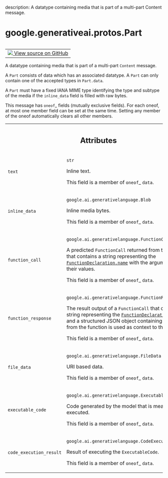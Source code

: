 description: A datatype containing media that is part of a multi-part Content message.

<div itemscope itemtype="http://developers.google.com/ReferenceObject">
<meta itemprop="name" content="google.generativeai.protos.Part" />
<meta itemprop="path" content="Stable" />
</div>

# google.generativeai.protos.Part

<!-- Insert buttons and diff -->

<table class="tfo-notebook-buttons tfo-api nocontent" align="left">
<td>
  <a target="_blank" href="https://github.com/googleapis/google-cloud-python/tree/main/packages/google-ai-generativelanguage/google/ai/generativelanguage_v1beta/types/content.py#L108-L205">
    <img src="https://www.tensorflow.org/images/GitHub-Mark-32px.png" />
    View source on GitHub
  </a>
</td>
</table>



A datatype containing media that is part of a multi-part ``Content`` message.

<!-- Placeholder for "Used in" -->

A ``Part`` consists of data which has an associated datatype. A
``Part`` can only contain one of the accepted types in
``Part.data``.

A ``Part`` must have a fixed IANA MIME type identifying the type and
subtype of the media if the ``inline_data`` field is filled with raw
bytes.

This message has `oneof`_ fields (mutually exclusive fields).
For each oneof, at most one member field can be set at the same time.
Setting any member of the oneof automatically clears all other
members.




<!-- Tabular view -->
 <table class="responsive fixed orange">
<colgroup><col width="214px"><col></colgroup>
<tr><th colspan="2"><h2 class="add-link">Attributes</h2></th></tr>

<tr>
<td>

`text`<a id="text"></a>

</td>
<td>

`str`

Inline text.

This field is a member of `oneof`_ ``data``.

</td>
</tr><tr>
<td>

`inline_data`<a id="inline_data"></a>

</td>
<td>

`google.ai.generativelanguage.Blob`

Inline media bytes.

This field is a member of `oneof`_ ``data``.

</td>
</tr><tr>
<td>

`function_call`<a id="function_call"></a>

</td>
<td>

`google.ai.generativelanguage.FunctionCall`

A predicted ``FunctionCall`` returned from the model that
contains a string representing the
<a href="../../../google/generativeai/protos/FunctionDeclaration.md#name"><code>FunctionDeclaration.name</code></a> with the arguments and their
values.

This field is a member of `oneof`_ ``data``.

</td>
</tr><tr>
<td>

`function_response`<a id="function_response"></a>

</td>
<td>

`google.ai.generativelanguage.FunctionResponse`

The result output of a ``FunctionCall`` that contains a
string representing the <a href="../../../google/generativeai/protos/FunctionDeclaration.md#name"><code>FunctionDeclaration.name</code></a> and a
structured JSON object containing any output from the
function is used as context to the model.

This field is a member of `oneof`_ ``data``.

</td>
</tr><tr>
<td>

`file_data`<a id="file_data"></a>

</td>
<td>

`google.ai.generativelanguage.FileData`

URI based data.

This field is a member of `oneof`_ ``data``.

</td>
</tr><tr>
<td>

`executable_code`<a id="executable_code"></a>

</td>
<td>

`google.ai.generativelanguage.ExecutableCode`

Code generated by the model that is meant to
be executed.

This field is a member of `oneof`_ ``data``.

</td>
</tr><tr>
<td>

`code_execution_result`<a id="code_execution_result"></a>

</td>
<td>

`google.ai.generativelanguage.CodeExecutionResult`

Result of executing the ``ExecutableCode``.

This field is a member of `oneof`_ ``data``.

</td>
</tr>
</table>



